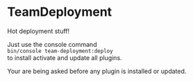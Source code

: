 # TeamDeployment
Hot deployment stuff!

Just use the console command\
`bin/console team-deployment:deploy`\
to install activate and update all plugins.

Your are being asked before any plugin is installed or updated.